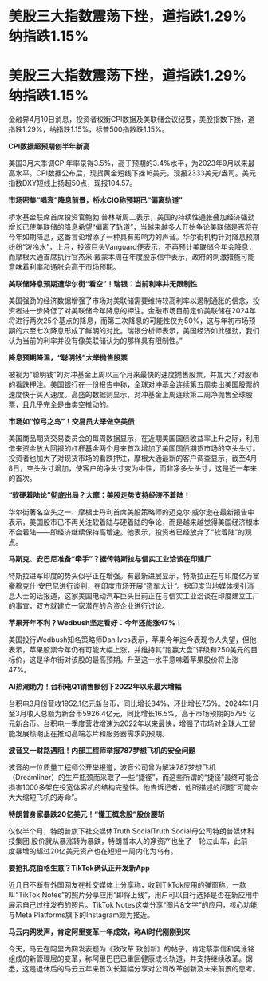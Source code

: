 # 美股三大指数震荡下挫，道指跌1.29%纳指跌1.15%

# 美股三大指数震荡下挫，道指跌1.29%纳指跌1.15%

金融界4月10日消息，投资者权衡CPI数据及美联储会议纪要，美股指数下挫，道指跌1.29%，纳指跌1.15%，标普500指数跌1.15%。

**CPI数据超预期创半年新高**

美国3月未季调CPI年率录得3.5%，高于预期的3.4%水平，为2023年9月以来最高水平。CPI数据公布后，现货黄金短线下挫16美元，现报2333美元/盎司。美元指数DXY短线上扬超50点，现报104.57。

**市场密集“唱衰”降息前景，桥水CIO称预期已“偏离轨道”**

桥水基金联席首席投资官鲍勃·普林斯周二表示，美国的持续性通胀叠加经济强劲增长已使美联储的降息希望“偏离了轨道”，当越来越多人开始争论美联储是否将在今年如期降息，这番言论增添了一种具有影响力的声音。华尔街机构针对降息预期纷纷“泼冷水”，上月，投资巨头Vanguard便表示，不再预计美联储今年会降息，而摩根大通首席执行官杰米·戴蒙本周在年度股东信中表示，政府的刺激措施可能意味着利率和通胀会高于市场预期。

**美联储降息预期遭华尔街“看空”！瑞银：当前利率并无限制性**

美国强劲的经济数据增强了市场对美联储需要维持较高利率以遏制通胀的信念，投资者进一步降低了对美联储今年降息的押注。金融市场目前定价美联储在2024年将进行两次25个基点的降息，而第三次降息的可能性仅为50%，这与年初市场预期的六至七次降息形成了鲜明的对比。瑞银分析师表示，美国经济如此强劲，我们认为当前的利率并没有像美联储认为的那样具有限制性。”

**降息预期降温，“聪明钱”大举抛售股票**

被视为“聪明钱”的对冲基金上周以三个月来最快的速度抛售股票，并加大了对股市的看跌押注。美国银行在一份报告中称，全球对冲基金连续第五周卖出美国股票的速度快于买入速度。高盛的数据则显示，对冲基金上周连续第二周净抛售全球股票，且几乎完全是由卖空推动的。

**市场如“惊弓之鸟”！交易员大举做空美债**

美国商品期货交易委员会的每周数据显示，在近期美国国债收益率上升之际，利用借来资金放大回报的杠杆基金两个月来首次增加了美国国债期货市场的空头头寸。投资者也加大了对现货市场的看跌押注，摩根大通最新的客户调查显示，截至4月8日，空头头寸增加，使客户的净头寸变为中性，而非净多头头寸，这是近一年来的首次。

**“软硬着陆论”彻底出局？大摩：美股走势支持经济不着陆！**

华尔街著名空头之一、摩根士丹利首席美股策略师的迈克尔·威尔逊在最新报告中表示，美国股市已不再关注软着陆与硬着陆的争论，而是越来越觉得美国经济根本不会着陆——即经济继续保持高增速。他表示，投资者已经放弃了“软着陆”的观点。

**马斯克、安巴尼准备“牵手”？据传特斯拉与信实工业洽谈在印建厂**

特斯拉进军印度的势头似乎正在增强。有最新进展显示，特斯拉正在与印度亿万富豪穆克什·安巴尼进行谈判，在印度市场开展“造车大计”。据印度当地媒体援引消息人士的话报道，这家美国电动汽车巨头目前正在与信实工业洽谈在印度建立工厂的事宜，双方就建立一家潜在的合资企业进行讨论。

**苹果开年不利？Wedbush坚定看好：今年还能涨47%！**

美国投行Wedbush知名策略师Dan
Ives表示，苹果今年迄今表现令人失望，但他表示，苹果股票今年仍有可能大幅上涨，并维持其“跑赢大盘”评级和250美元的目标价，这是华尔街对该股的最高预期。升至这一水平意味着苹果股价将上涨47%。

**AI热潮助力！台积电Q1销售额创下2022年以来最大增幅**

台积电3月份营收1952.1亿元新台币，同比增长34%，环比增长7.5%。2024年1月至3月收入总额为新台币5926.4亿元，同比增长16.5%，高于市场预期的5795
亿元新台币。台积电一季度营收增速为2022年以来最快，增强了市场对全球人工智能发展热潮正在推动高端芯片和服务器需求的预期。

**波音又一财路遇阻！内部工程师举报787梦想飞机的安全问题**

波音的一位质量工程师公开举报道，波音公司曾为解决787梦想飞机（Dreamliner）的生产瓶颈而采取了一些“捷径”，而这些所谓的“捷径”最终可能会损害1000多架在役宽体客机的结构完整性。他告诉记者，他所描述的问题“可能会大大缩短飞机的寿命”。

**特朗普身家暴跌20亿美元！“懂王概念股”股价腰斩**

仅仅半个月，特朗普旗下社交媒体Truth SocialTruth Social母公司特朗普媒体科技集团
股价就从暴涨转为暴跌，特朗普本人的净资产也坐了一轮过山车，此前一度暴增的超过20亿美元资产也在短短一周内化为乌有。

**要抢扎克伯格生意？TikTok确认正开发新App**

近几日不断有外国网友在社交媒体上分享称，收到TikTok应用的弹窗称，一款叫“TikTok
Notes”的照片分享应用“即将上线”，用户可以自行选择是否在新应用中展示自己过往发布的照片。TikTok
Notes这类分享“图片&文字”的应用，核心功能与Meta Platforms旗下的Instagram颇为接近。

**马云内网发声，肯定阿里变革一年成效，称AI时代刚刚到来**

今天，马云在阿里内网发表题为《致改革
致创新》的帖子，肯定蔡崇信和吴泳铭组成的新管理层的变革，称阿里巴巴已重回健康成长轨道，并支持继续改革。据悉，这是退休后的马云五年来首次长篇幅分享对公司改革创新及未来前景的思考。


